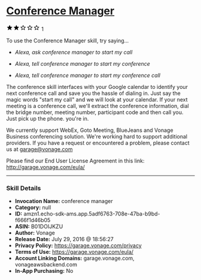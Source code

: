 # [Conference Manager](http://alexa.amazon.com/#skills/amzn1.echo-sdk-ams.app.5adf6763-708e-47ba-b9bd-f666f1d46b05)
![2 stars](../../images/ic_star_black_18dp_1x.png)![2 stars](../../images/ic_star_black_18dp_1x.png)![2 stars](../../images/ic_star_border_black_18dp_1x.png)![2 stars](../../images/ic_star_border_black_18dp_1x.png)![2 stars](../../images/ic_star_border_black_18dp_1x.png) 1

To use the Conference Manager skill, try saying...

* *Alexa, ask conference manager to start my call*

* *Alexa, tell conference manager to start my conference*

* *Alexa, tell conference manager to start my conference call*

The conference skill interfaces with your Google calendar to identify your next conference call and save you the hassle of dialing in.
Just say the magic words "start my call" and we will look at your calendar. If your next meeting is a conference call, we'll extract the conference information, dial the bridge number, meeting number, participant code and then call you.
Just pick up the phone. you're in.

We currently support WebEx, Goto Meeting, BlueJeans and Vonage Business conferencing solution.
We're working hard to support additional providers. If you have a request or encountered a problem, please contact us at garage@vonage.com

Please find our End User License Agreement in this link: http://garage.vonage.com/eula/

***

### Skill Details

* **Invocation Name:** conference manager
* **Category:** null
* **ID:** amzn1.echo-sdk-ams.app.5adf6763-708e-47ba-b9bd-f666f1d46b05
* **ASIN:** B01DOIJKZU
* **Author:** Vonage
* **Release Date:** July 29, 2016 @ 18:56:27
* **Privacy Policy:** https://garage.vonage.com/privacy
* **Terms of Use:** https://garage.vonage.com/eula/
* **Account Linking Domains:** garage.vonage.com, vonageawsbackend.com
* **In-App Purchasing:** No
